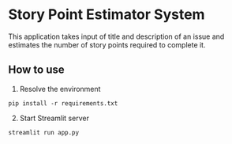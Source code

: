# Story Point Estimator System

This application takes input of title and description of an issue and estimates the number of story points required to complete it.

## How to use

1. Resolve the environment

```
pip install -r requirements.txt

```

2. Start Streamlit server
```
streamlit run app.py
```